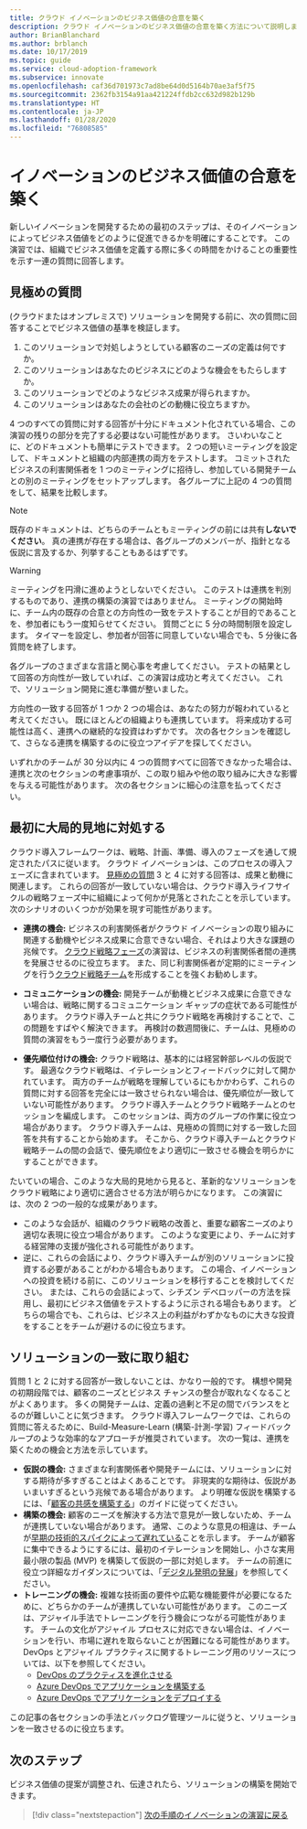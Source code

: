 ```yaml
---
title: クラウド イノベーションのビジネス価値の合意を築く
description: クラウド イノベーションのビジネス価値の合意を築く方法について説明します。
author: BrianBlanchard
ms.author: brblanch
ms.date: 10/17/2019
ms.topic: guide
ms.service: cloud-adoption-framework
ms.subservice: innovate
ms.openlocfilehash: caf36d701973c7ad8be64d0d5164b70ae3af5f75
ms.sourcegitcommit: 2362fb3154a91aa421224ffdb2cc632d982b129b
ms.translationtype: HT
ms.contentlocale: ja-JP
ms.lasthandoff: 01/28/2020
ms.locfileid: "76808585"
---
```

# <a name="build-consensus-on-the-business-value-of-innovation"></a>イノベーションのビジネス価値の合意を築く

新しいイノベーションを開発するための最初のステップは、そのイノベーションによってビジネス価値をどのように促進できるかを明確にすることです。 この演習では、組織でビジネス価値を定義する際に多くの時間をかけることの重要性を示す一連の質問に回答します。

## <a name="qualifying-questions"></a>見極めの質問

(クラウドまたはオンプレミスで) ソリューションを開発する前に、次の質問に回答することでビジネス価値の基準を検証します。

1. このソリューションで対処しようとしている顧客のニーズの定義は何ですか。
1. このソリューションはあなたのビジネスにどのような機会をもたらしますか。
1. このソリューションでどのようなビジネス成果が得られますか。
1. このソリューションはあなたの会社のどの動機に役立ちますか。

4 つのすべての質問に対する回答が十分にドキュメント化されている場合、この演習の残りの部分を完了する必要はない可能性があります。 さいわいなことに、どのドキュメントも簡単にテストできます。 2 つの短いミーティングを設定して、ドキュメントと組織の内部連携の両方をテストします。 コミットされたビジネスの利害関係者を 1 つのミーティングに招待し、参加している開発チームとの別のミーティングをセットアップします。 各グループに上記の 4 つの質問をして、結果を比較します。

> [!NOTE]
> 既存のドキュメントは、どちらのチームともミーティングの前には共有**しないでください**。 真の連携が存在する場合は、各グループのメンバーが、指針となる仮説に言及するか、列挙することもあるはずです。

<!-- -->

> [!WARNING]
> ミーティングを円滑に進めようとしないでください。 このテストは連携を判別するものであり、連携の構築の演習ではありません。 ミーティングの開始時に、チーム内の既存の合意との方向性の一致をテストすることが目的であることを、参加者にもう一度知らせてください。 質問ごとに 5 分の時間制限を設定します。 タイマーを設定し、参加者が回答に同意していない場合でも、5 分後に各質問を終了します。

各グループのさまざまな言語と関心事を考慮してください。 テストの結果として回答の方向性が一致していれば、この演習は成功と考えてください。 これで、ソリューション開発に進む準備が整いました。

方向性の一致する回答が 1 つか 2 つの場合は、あなたの努力が報われていると考えてください。 既にほとんどの組織よりも連携しています。 将来成功する可能性は高く、連携への継続的な投資はわずかです。 次の各セクションを確認して、さらなる連携を構築するのに役立つアイデアを探してください。

いずれかのチームが 30 分以内に 4 つの質問すべてに回答できなかった場合は、連携と次のセクションの考慮事項が、この取り組みや他の取り組みに大きな影響を与える可能性があります。 次の各セクションに細心の注意を払ってください。

## <a name="address-the-big-picture-first"></a>最初に大局的見地に対処する

クラウド導入フレームワークは、戦略、計画、準備、導入のフェーズを通して規定されたパスに従います。 クラウド イノベーションは、このプロセスの導入フェーズに含まれています。 [見極めの質問](#qualifying-questions) 3 と 4 に対する回答は、成果と動機に関連します。 これらの回答が一致していない場合は、クラウド導入ライフサイクルの戦略フェーズ中に組織によって何かが見落とされたことを示しています。 次のシナリオのいくつかが効果を現す可能性があります。

- **連携の機会:** ビジネスの利害関係者がクラウド イノベーションの取り組みに関連する動機やビジネス成果に合意できない場合、それはより大きな課題の兆候です。 [クラウド戦略フェーズ](../strategy/index.md)の演習は、ビジネスの利害関係者間の連携を発展させるのに役立ちます。 また、同じ利害関係者が定期的にミーティングを行う[クラウド戦略チーム](../organize/cloud-strategy.md)を形成することを強くお勧めします。

- **コミュニケーションの機会:** 開発チームが動機とビジネス成果に合意できない場合は、戦略に関するコミュニケーション ギャップの症状である可能性があります。 クラウド導入チームと共にクラウド戦略を再検討することで、この問題をすばやく解決できます。 再検討の数週間後に、チームは、見極めの質問の演習をもう一度行う必要があります。

- **優先順位付けの機会:** クラウド戦略は、基本的には経営幹部レベルの仮説です。 最適なクラウド戦略は、イテレーションとフィードバックに対して開かれています。 両方のチームが戦略を理解しているにもかかわらず、これらの質問に対する回答を完全には一致させられない場合は、優先順位が一致していない可能性があります。 クラウド導入チームとクラウド戦略チームとのセッションを編成します。 このセッションは、両方のグループの作業に役立つ場合があります。 クラウド導入チームは、見極めの質問に対する一致した回答を共有することから始めます。 そこから、クラウド導入チームとクラウド戦略チームの間の会話で、優先順位をより適切に一致させる機会を明らかにすることができます。

たいていの場合、このような大局的見地から見ると、革新的なソリューションをクラウド戦略により適切に適合させる方法が明らかになります。 この演習には、次の 2 つの一般的な成果があります。

- このような会話が、組織のクラウド戦略の改善と、重要な顧客ニーズのより適切な表現に役立つ場合があります。 このような変更により、チームに対する経営陣の支援が強化される可能性があります。
- 逆に、これらの会話により、クラウド導入チームが別のソリューションに投資する必要があることがわかる場合もあります。 この場合、イノベーションへの投資を続ける前に、このソリューションを移行することを検討してください。 または、これらの会話によって、シチズン デベロッパーの方法を採用し、最初にビジネス価値をテストするように示される場合もあります。 どちらの場合でも、これらは、ビジネス上の利益がわずかなものに大きな投資をすることをチームが避けるのに役立ちます。

## <a name="address-solution-alignment"></a>ソリューションの一致に取り組む

質問 1 と 2 に対する回答が一致しないことは、かなり一般的です。 構想や開発の初期段階では、顧客のニーズとビジネス チャンスの整合が取れなくなることがよくあります。 多くの開発チームは、定義の過剰と不足の間でバランスをとるのが難しいことに気づきます。 クラウド導入フレームワークでは、これらの質問に答えるために、Build-Measure-Learn (構築-計測-学習) フィードバック ループのような効率的なアプローチが推奨されています。 次の一覧は、連携を築くための機会と方法を示しています。

- **仮説の機会:** さまざまな利害関係者や開発チームには、ソリューションに対する期待が多すぎることはよくあることです。 非現実的な期待は、仮説があいまいすぎるという兆候である場合があります。 より明確な仮説を構築するには、「[顧客の共感を構築する](./considerations/build.md)」のガイドに従ってください。
- **構築の機会:** 顧客のニーズを解決する方法で意見が一致しないため、チームが連携していない場合があります。 通常、このような意見の相違は、チームが[早期の技術的スパイクによって遅れている](./considerations/build.md#reduce-complexity-and-delay-technical-spikes)ことを示します。 チームが顧客に集中できるようにするには、最初のイテレーションを開始し、小さな実用最小限の製品 (MVP) を構築して仮説の一部に対処します。 チームの前進に役立つ詳細なガイダンスについては、「[デジタル発明の発展](./considerations/invention.md)」を参照してください。
- **トレーニングの機会:** 複雑な技術面の要件や広範な機能要件が必要になるために、どちらかのチームが連携していない可能性があります。 このニーズは、アジャイル手法でトレーニングを行う機会につながる可能性があります。 チームの文化がアジャイル プロセスに対応できない場合は、イノベーションを行い、市場に遅れを取らないことが困難になる可能性があります。  DevOps とアジャイル プラクティスに関するトレーニング用のリソースについては、以下を参照してください。
  - [DevOps のプラクティスを進化させる](https://docs.microsoft.com/learn/paths/evolve-your-devops-practices)
  - [Azure DevOps でアプリケーションを構築する](https://docs.microsoft.com/learn/paths/build-applications-with-azure-devops)
  - [Azure DevOps でアプリケーションをデプロイする](https://docs.microsoft.com/learn/paths/deploy-applications-with-azure-devops)

この記事の各セクションの手法とバックログ管理ツールに従うと、ソリューションを一致させるのに役立ちます。

## <a name="next-steps"></a>次のステップ

ビジネス価値の提案が調整され、伝達されたら、ソリューションの構築を開始できます。

> [!div class="nextstepaction"]
> [次の手順のイノベーションの演習に戻る](./index.md)

